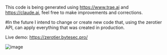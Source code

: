 This code is being generated using https://www.trae.ai and https://claude.ai, feel free to make improvements and corrections.

#In the future I intend to change or create new code that, using the zerotier API, can apply everything that was created in production.

Live demo: https://zerotier.bytesec.pro/

![image](https://github.com/user-attachments/assets/564193be-cd1a-4a37-bc1f-68944fbe3f01)

